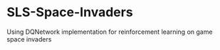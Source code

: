 # SLS-Space-Invaders
Using DQNetwork implementation for reinforcement learning on game space invaders

